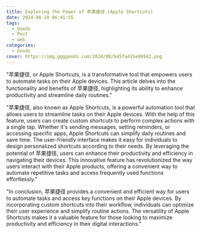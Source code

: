 ```yaml
---
title: Exploring the Power of 苹果捷径 (Apple Shortcuts)
date: 2024-08-28 06:41:55
tags:
  - Goods
  - Post
  - web
categories:
  - Goods
cover: https://img.ggggoods.com/2024/08/645fa415e86942.png
---
```


"苹果捷径, or Apple Shortcuts, is a transformative tool that empowers users to automate tasks on their Apple devices. This article delves into the functionality and benefits of 苹果捷径, highlighting its ability to enhance productivity and streamline daily routines."

"苹果捷径, also known as Apple Shortcuts, is a powerful automation tool that allows users to streamline tasks on their Apple devices. With the help of this feature, users can create custom shortcuts to perform complex actions with a single tap. Whether it's sending messages, setting reminders, or accessing specific apps, Apple Shortcuts can simplify daily routines and save time. The user-friendly interface makes it easy for individuals to design personalized shortcuts according to their needs. By leveraging the potential of 苹果捷径, users can enhance their productivity and efficiency in navigating their devices. This innovative feature has revolutionized the way users interact with their Apple products, offering a convenient way to automate repetitive tasks and access frequently used functions effortlessly."

"In conclusion, 苹果捷径 provides a convenient and efficient way for users to automate tasks and access key functions on their Apple devices. By incorporating custom shortcuts into their workflow, individuals can optimize their user experience and simplify routine actions. The versatility of Apple Shortcuts makes it a valuable feature for those looking to maximize productivity and efficiency in their digital interactions."
